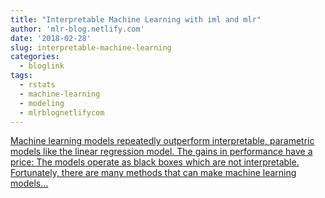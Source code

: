 ```yaml
---
title: "Interpretable Machine Learning with iml and mlr"
author: 'mlr-blog.netlify.com'
date: '2018-02-28'
slug: interpretable-machine-learning
categories:
  - bloglink
tags:
  - rstats
  - machine-learning
  - modeling
  - mlrblognetlifycom
---
```


[Machine learning models repeatedly outperform interpretable, parametric models like the linear regression model. The gains in performance have a price: The models operate as black boxes which are not interpretable. Fortunately, there are many methods that can make machine learning models...<click to read more>](https://mlr-blog.netlify.com/post/2018-04-30-interpretable-machine-learning-iml-and-mlr/)

